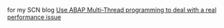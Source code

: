 for my SCN blog [Use ABAP Multi-Thread programming to deal with a real performance issue](https://blogs.sap.com/2017/02/10/use-abap-multi-thread-programming-to-deal-with-a-real-performance-issue/)